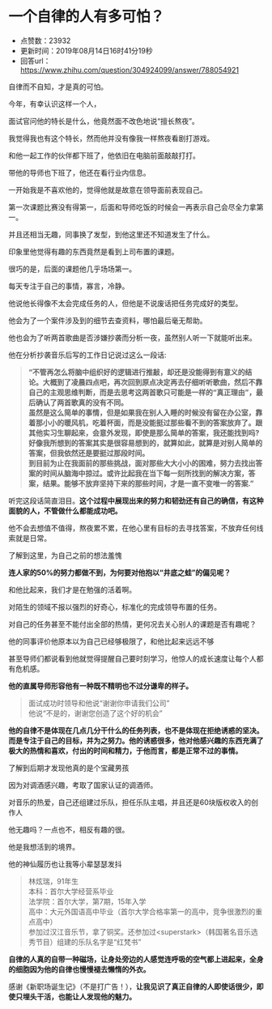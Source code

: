 # 一个自律的人有多可怕？
- 点赞数：23932
- 更新时间：2019年08月14日16时41分19秒
- 回答url：https://www.zhihu.com/question/304924099/answer/788054921
<body>
 <p data-pid="Yd8w8HAL">自律而不自知，才是真的可怕。</p>
 <p data-pid="VFyEb-2l">今年，有幸认识这样一个人，</p>
 <p data-pid="rhElWj78">面试官问他的特长是什么，他竟然面不改色地说“擅长熬夜”。</p>
 <p data-pid="KAYBVOko">我觉得我也有这个特长，然而他并没有像我一样熬夜看剧打游戏。</p>
 <p data-pid="li3p7i_X">和他一起工作的伙伴都下班了，他依旧在电脑前面敲敲打打。</p>
 <p data-pid="mQo7uXYa">带他的导师也下班了，他还在看行业内信息。</p>
 <p data-pid="En8-pNlc">一开始我是不喜欢他的，觉得他就是故意在领导面前表现自己。</p>
 <p data-pid="bJwECj-i">第一次课题比赛没有得第一，后面和导师吃饭的时候会一再表示自己会尽全力拿第一。</p>
 <p data-pid="KLpJ1gvD">并且还相当无趣，同事换了发型，到他这里还不知道发生了什么。</p>
 <p data-pid="LK4TaEXB">印象里他觉得有趣的东西竟然是看到上司布置的课题。</p>
 <p data-pid="CAhWuU3h">很巧的是，后面的课题他几乎场场第一。</p>
 <p data-pid="tLqCgpJT">每天专注于自己的事情，寡言，冷静。</p>
 <p data-pid="qSiiwj8B">他说他长得像不太会完成任务的人，但他是不说废话把任务完成好的类型。</p>
 <p data-pid="puWvTNQR">他会为了一个案件涉及到的细节去查资料，哪怕最后毫无帮助。</p>
 <p data-pid="sRULC_Nq">他也会为了听两首歌曲是否涉嫌抄袭而分析一夜，虽然别人听一下就能听出来。</p>
 <p data-pid="z4i1hwa_">他在分析抄袭音乐后写的工作日记说过这么一段话:</p>
 <blockquote data-pid="7frnzZjG">
  <b>“不管再怎么将脑中组织好的逻辑进行推敲，却还是没能得到有意义的结论。大概到了凌晨四点吧，再次回到原点决定再去仔细听听歌曲，然后不靠自己的主观思维判断，而是去思考这两首歌只可能是一样的“真正理由”，最后确认了两首歌真的没有不同。</b>
  <br><b>虽然是这么简单的事情，但是如果我在别人入睡的时候没有留在办公室，靠着那小小的暖风机，吃着杯面，而是没能挺过那些看不到的答案放弃了。跟其他实习生聊起来，会意外发现，即使是那么简单的答案，我还能找到吗?</b>
  <br><b>好像我所想到的答案其实是很容易想到的，就算如此，就算是对别人简单的答案，但我依然还是要挺过那段时间。</b>
  <br><b>到目前为止在我面前的那些挑战，面对那些大大小小的困难，努力去找出答案的时间从脑海中掠过。或许比起我在当下每一刻所找到的解决方案，答案，结果。能够不放弃坚持下来的那些时间，才是一直不变唯一的答案.”</b>
 </blockquote>
 <p data-pid="1_bog1Zu">听完这段话简直泪目。<b>这个过程中展现出来的努力和韧劲还有自己的确信，有这种面貌的人，不管做什么都能成功吧。</b></p>
 <p data-pid="gO7uAnL8">他不会去想值不值得，熬夜累不累，在他心里有目标的去寻找答案，不放弃任何线索就是日常。</p>
 <p data-pid="L6mem00U">了解到这里，为自己之前的想法羞愧</p>
 <p data-pid="3GmSABBx"><b>连人家的50%的努力都做不到，为何要对他抱以“井底之蛙”的偏见呢？</b></p>
 <p data-pid="cbVG4fUf">和他比起来，我们才是在勉强的活着啊。</p>
 <p data-pid="YUzHHw7l">对陌生的领域不报以强烈的好奇心，标准化的完成领导布置的任务。</p>
 <p data-pid="Ha1Uj6SK">对自己的任务甚至不能付出全部的热情，更何况去关心别人的课题是否有趣呢？</p>
 <p data-pid="bnGwY4Mz">他的同事评价他原本以为自己已经够极限了，和他比起来远远不够</p>
 <p data-pid="6x3ssDB7">甚至导师们都说看到他就觉得提醒自己要时刻学习，他惊人的成长速度让每个人都有危机感。</p>
 <p data-pid="hFTaeUvL"><b>他的直属导师形容他有一种既不精明也不过分谦卑的样子。</b></p>
 <blockquote data-pid="gbrV_Fpj">
  面试成功时领导和他说“谢谢你申请我们公司”
  <br>
  他说“不是的，谢谢您创造了这个好的机会”
 </blockquote>
 <p data-pid="7mpYdJYJ"><b>他的自律不是体现在几点几分干什么的任务列表，也不是体现在拒绝诱惑的坚决。而是专注于自己的目标，并为之努力。他的诱惑很多，他对他感兴趣的东西充满了极大的热情和喜欢，付出的时间和精力，于他而言，都是正常不过的事情。</b></p>
 <p data-pid="JuAoPHju">了解到后期才发现他真的是个宝藏男孩</p>
 <p data-pid="K_OACECS">因为对调酒感兴趣，考取了国家认证的调酒师。</p>
 <p data-pid="XYOHB0gH">对音乐的热爱，自己还组建过乐队，担任乐队主唱，并且还是60块版权收入的创作人</p>
 <p data-pid="W17cHvGV">他无趣吗？一点也不，相反有趣的很。</p>
 <p data-pid="wxope29K">他是我想活到的境界。</p>
 <p data-pid="osUgpXbo">他的神仙履历也让我等小辈瑟瑟发抖</p>
 <blockquote data-pid="NIjeRFg-">
  林炫瑞，91年生
  <br>
  本科：首尔大学经营系毕业
  <br>
  法学院：首尔大学，第7期，15年入学
  <br>
  高中：大元外国语高中毕业（首尔大学合格率第一的高中，竞争很激烈的重点高中）
  <br>
  参加过汉江音乐节，拿了铜奖。还参加过&lt;superstark&gt;（韩国著名音乐选秀节目）组建的乐队名字是“红梵书”
 </blockquote>
 <p data-pid="HUZOlW-c"><b>自律的人真的自带一种磁场，让身处旁边的人感觉连呼吸的空气都上进起来，全身的细胞因为他的自律也慢慢褪去懒惰的外衣。</b></p>
 <p data-pid="hKBru8bo">感谢《新职场诞生记》（不是打广告！），<b>让我见识了真正自律的人即使话很少，即使只埋头干活，也能让人发现他的魅力。</b></p>
</body>